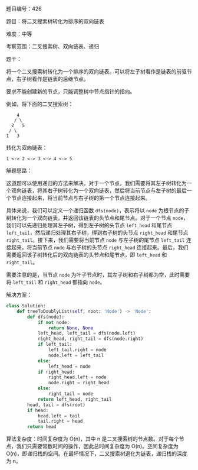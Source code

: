 题目编号：426

题目：将二叉搜索树转化为排序的双向链表

难度：中等

考察范围：二叉搜索树、双向链表、递归

题干：

将一个二叉搜索树转化为一个排序的双向链表。可以将左子树看作是链表的前驱节点，右子树看作是链表的后继节点。

要求不能创建新的节点，只能调整树中节点指针的指向。

例如，将下面的二叉搜索树：

```
    4
   / \
  2   5
 / \
1   3
```

转化为双向链表：

```
1 <-> 2 <-> 3 <-> 4 <-> 5
```

解题思路：

这道题可以使用递归的方法来解决。对于一个节点，我们需要将其左子树转化为一个双向链表，将其右子树转化为一个双向链表，然后将当前节点与左子树的最后一个节点连接起来，将当前节点与右子树的第一个节点连接起来。

具体来说，我们可以定义一个递归函数 `dfs(node)`，表示将以 `node` 为根节点的子树转化为一个双向链表，并返回该链表的头节点和尾节点。对于一个节点 `node`，我们可以先递归处理其左子树，得到左子树的头节点 `left_head` 和尾节点 `left_tail`，然后递归处理其右子树，得到右子树的头节点 `right_head` 和尾节点 `right_tail`。接下来，我们需要将当前节点 `node` 与左子树的尾节点 `left_tail` 连接起来，将当前节点 `node` 与右子树的头节点 `right_head` 连接起来。最后，我们需要返回该子树转化后的双向链表的头节点和尾节点，即 `left_head` 和 `right_tail`。

需要注意的是，当节点 `node` 为叶子节点时，其左子树和右子树都为空，此时需要将 `left_tail` 和 `right_head` 都指向 `node`。

解决方案：

```python
class Solution:
    def treeToDoublyList(self, root: 'Node') -> 'Node':
        def dfs(node):
            if not node:
                return None, None
            left_head, left_tail = dfs(node.left)
            right_head, right_tail = dfs(node.right)
            if left_tail:
                left_tail.right = node
                node.left = left_tail
            else:
                left_head = node
            if right_head:
                right_head.left = node
                node.right = right_head
            else:
                right_tail = node
            return left_head, right_tail
        head, tail = dfs(root)
        if head:
            head.left = tail
            tail.right = head
        return head
```

算法复杂度：时间复杂度为 O(n)，其中 n 是二叉搜索树的节点数。对于每个节点，我们只需要常数时间的操作，因此总时间复杂度为 O(n)。空间复杂度为 O(n)，即递归栈的空间。在最坏情况下，二叉搜索树退化为链表，递归栈的深度为 n。